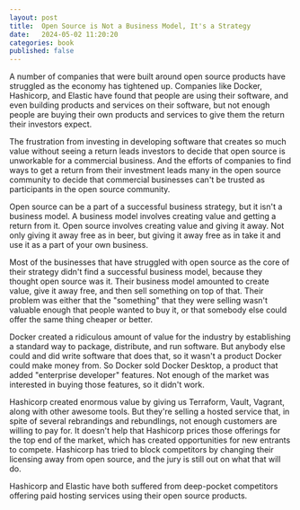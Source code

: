 ```yaml
---
layout: post
title:  Open Source is Not a Business Model, It's a Strategy
date:   2024-05-02 11:20:20
categories: book
published: false
---
```


A number of companies that were built around open source products have struggled as the economy has tightened up. Companies like Docker, Hashicorp, and Elastic have found that people are using their software, and even building products and services on their software, but not enough people are buying their own products and services to give them the return their investors expect.

The frustration from investing in developing software that creates so much value without seeing a return leads investors to decide that open source is unworkable for a commercial business. And the efforts of companies to find ways to get a return from their investment leads many in the open source community to decide that commercial businesses can't be trusted as participants in the open source community.

Open source can be a part of a successful business strategy, but it isn't a business model. A business model involves creating value and getting a return from it. Open source involves creating value and giving it away. Not only giving it away free as in beer, but giving it away free as in take it and use it as a part of your own business.

Most of the businesses that have struggled with open source as the core of their strategy didn't find a successful business model, because they thought open source was it. Their business model amounted to create value, give it away free, and then sell something on top of that. Their problem was either that the "something" that they were selling wasn't valuable enough that people wanted to buy it, or that somebody else could offer the same thing cheaper or better.

Docker created a ridiculous amount of value for the industry by establishing a standard way to package, distribute, and run software. But anybody else could and did write software that does that, so it wasn't a product Docker could make money from. So Docker sold Docker Desktop, a product that added "enterprise developer" features. Not enough of the market was interested in buying those features, so it didn't work.

Hashicorp created enormous value by giving us Terraform, Vault, Vagrant, along with other awesome tools. But they're selling a hosted service that, in spite of several rebrandings and rebundlings, not enough customers are willing to pay for. It doesn't help that Hashicorp prices those offerings for the top end of the market, which has created opportunities for new entrants to compete. Hashicorp has tried to block competitors by changing their licensing away from open source, and the jury is still out on what that will do.

Hashicorp and Elastic have both suffered from deep-pocket competitors offering paid hosting services using their open source products. 


